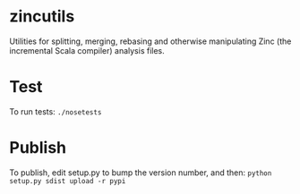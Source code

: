# zincutils
Utilities for splitting, merging, rebasing and otherwise manipulating Zinc (the incremental Scala compiler) analysis files.

# Test
To run tests: `./nosetests`

# Publish

To publish, edit setup.py to bump the version number, and then:
`python setup.py sdist upload -r pypi`
